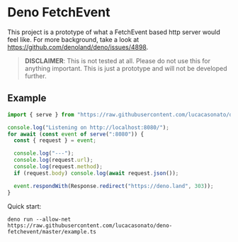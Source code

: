 # Deno FetchEvent

This project is a prototype of what a FetchEvent based http server would feel like. For more background, take a look at https://github.com/denoland/deno/issues/4898.

> **DISCLAIMER**: This is not tested at all. Please do not use this for anything important. This is just a prototype and will not be developed further.

## Example

```typescript
import { serve } from "https://raw.githubusercontent.com/lucacasonato/deno-fetchevent/master/mod.ts";

console.log("Listening on http://localhost:8080/");
for await (const event of serve(":8080")) {
  const { request } = event;

  console.log("---");
  console.log(request.url);
  console.log(request.method);
  if (request.body) console.log(await request.json());

  event.respondWith(Response.redirect("https://deno.land", 303));
}
```

Quick start:

```
deno run --allow-net https://raw.githubusercontent.com/lucacasonato/deno-fetchevent/master/example.ts
```
